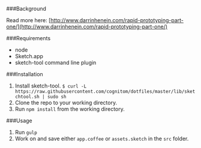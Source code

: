 ###Background

Read more here: [http://www.darrinhenein.com/rapid-prototyping-part-one/](http://www.darrinhenein.com/rapid-prototyping-part-one/)

###Requirements

* node
* Sketch.app
* sketch-tool command line plugin 

###Installation

1. Install sketch-tool. `$ curl -L https://raw.githubusercontent.com/cognitom/dotfiles/master/lib/sketchtool.sh | sudo sh`
2. Clone the repo to your working directory. 
2. Run `npm install` from the working directory. 

###Usage

1. Run `gulp`
2. Work on and save either `app.coffee` or `assets.sketch` in the `src` folder.
